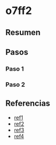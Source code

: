 # o7ff2

## Resumen

## Pasos

### Paso 1

### Paso 2

## Referencias

- [ref1]()
- [ref2]()
- [ref3]()
- [ref4]()

